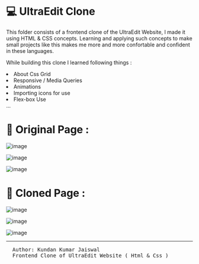 # 💻 UltraEdit Clone

This folder consists of a frontend clone of the UltraEdit Website, I made it using HTML & CSS concepts. 
Learning and applying such concepts to make small projects like this makes me more and more confortable and confident
in these languages.



While building this clone I learned following things :
<li>About Css Grid</li>
<li>Responsive / Media Queries</li>
<li>Animations</li>
<li>Importing icons for use</li>
<li>Flex-box Use</li>
...


<h1> 🗽 Original Page :</h1>

![image](https://github.com/user-attachments/assets/671acff0-9090-46d9-bc2e-cad85823d0be)


![image](https://github.com/user-attachments/assets/ea214b46-55bb-415c-859d-73c1e0dfc6cd)


![image](https://github.com/user-attachments/assets/09c1c539-e524-461b-8977-7a98456e75b9)



<h1> 📛 Cloned Page :</h1>

![image](https://github.com/user-attachments/assets/03b29df2-d2e6-469c-9d5e-ef4b055b08ba)

![image](https://github.com/user-attachments/assets/30e499be-78ed-4e93-8621-e40846f96d78)

![image](https://github.com/user-attachments/assets/99a94f75-b45b-4224-8075-be6adeb0710b)











<hr>
<pre>
  Author: Kundan Kumar Jaiswal
  Frontend Clone of UltraEdit Website ( Html & Css )
</pre>
